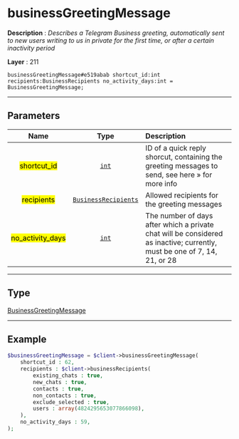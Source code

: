 # businessGreetingMessage

**Description** : *Describes a Telegram Business greeting, automatically sent to new users writing to us in private for the first time, or after a certain inactivity period*

**Layer** : 211

```tl
businessGreetingMessage#e519abab shortcut_id:int recipients:BusinessRecipients no_activity_days:int = BusinessGreetingMessage;
```

---

## Parameters

| Name | Type | Description |
| :---: | :---: | :--- |
| <mark>shortcut_id</mark> | [`int`](type/int) | ID of a quick reply shorcut, containing the greeting messages to send, see here » for more info |
| <mark>recipients</mark> | [`BusinessRecipients`](type/BusinessRecipients) | Allowed recipients for the greeting messages |
| <mark>no_activity_days</mark> | [`int`](type/int) | The number of days after which a private chat will be considered as inactive; currently, must be one of 7, 14, 21, or 28 |

---

## Type

[BusinessGreetingMessage](type/BusinessGreetingMessage)

---

## Example

```php
$businessGreetingMessage = $client->businessGreetingMessage(
	shortcut_id : 62,
	recipients : $client->businessRecipients(
		existing_chats : true,
		new_chats : true,
		contacts : true,
		non_contacts : true,
		exclude_selected : true,
		users : array(4824295653077866098),
	),
	no_activity_days : 59,
);
```